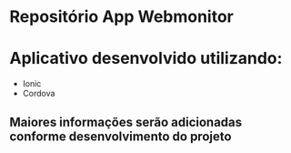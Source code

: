 # Repositório App Webmonitor

# Aplicativo desenvolvido utilizando:

* Ionic
* Cordova

## Maiores informações serão adicionadas conforme desenvolvimento do projeto